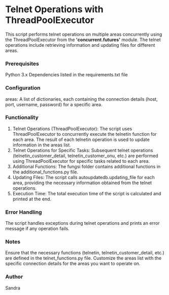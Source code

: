 # Telnet Operations with ThreadPoolExecutor
This script performs telnet operations on multiple areas concurrently using the ThreadPoolExecutor from the **'concurrent.futures'** module. The telnet operations include retrieving information and updating files for different areas.

### Prerequisites
Python 3.x
Dependencies listed in the requirements.txt file

### Configuration
areas: A list of dictionaries, each containing the connection details (host, port, username, password) for a specific area.

### Functionality
1. Telnet Operations (ThreadPoolExecutor):
The script uses ThreadPoolExecutor to concurrently execute the telnetin function for each area.
The result of each telnetin operation is used to update information in the areas list.
2. Telnet Operations for Specific Tasks:
Subsequent telnet operations (telnetin_customer_detail, telnetin_customer_onu, etc.) are performed using ThreadPoolExecutor for specific tasks related to each area.
3. Additional Functions:
The fungsi folder contains additional functions in the additional_functions.py file.
4. Updating Files:
The script calls autoupdatedb.updating_file for each area, providing the necessary information obtained from the telnet operations.
5. Execution Time:
The total execution time of the script is calculated and printed at the end.

### Error Handling
The script handles exceptions during telnet operations and prints an error message if any operation fails.

### Notes
Ensure that the necessary functions (telnetin, telnetin_customer_detail, etc.) are defined in the telnet_functions.py file.
Customize the areas list with the specific connection details for the areas you want to operate on.

### Author
Sandra
